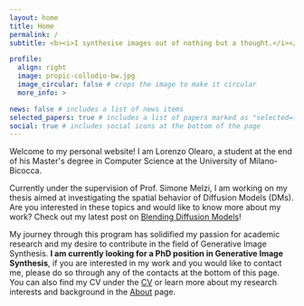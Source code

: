 ```yaml
---
layout: home
title: Home
permalink: /
subtitle: <b><i>I synthesise images out of nothing but a thought.</i></b>

profile:
  align: right 
  image: propic-collodio-bw.jpg
  image_circular: false # crops the image to make it circular
  more_info: >

news: false # includes a list of news items
selected_papers: true # includes a list of papers marked as "selected={true}"
social: true # includes social icons at the bottom of the page
---
```


Welcome to my personal website! I am Lorenzo Olearo, a student at the end of his
Master's degree in Computer Science at the University of Milano-Bicocca.

Currently under the supervision of Prof. Simone Melzi, I am working on my thesis
aimed at investigating the spatial behavior of Diffusion Models (DMs). Are you
interested in these topics and would like to know more about my work? Check out
my latest post on [Blending Diffusion Models](/blog/2024/blending-diffusion-models/)!

My journey through this program has solidified my passion for academic research
and my desire to contribute in the field of Generative Image Synthesis. **I am
currently looking for a PhD position in Generative Image Synthesis**, if you are
interested in my work and you would like to contact me, please do so through any
of the contacts at the bottom of this page. You can also find my CV under the
[CV](/cv) or learn more about my research interests and background in the
[About](/about) page.
